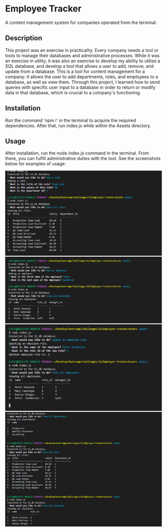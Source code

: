 # Employee Tracker

A content management system for companies operated from the terminal.

## Description

This project was an exercise in practicality. Every company needs a tool or tools to manage their databases and administrative processes. While it was an exercise in utility, it was also an exercise to develop my ability to utilize a SQL database, and develop a tool
that allows a user to add, remove, and update from a database. This is a tool for content management for a company: it allows the user to add departments, roles, and employees to a database, as well as view them. Through this project, I learned how to send queries with specific user input to a database in order to return or modify data in that database, which is crucial to a company's functioning.

## Installation

Run the command 'npm i' in the terminal to acquire the required dependencies. After that, run index.js while within the Assets directory.

## Usage

After installation, run the node index.js command in the terminal. From there, you can fulfill administrative duties with the tool.
See the screenshots below for examples of usage:

![alt text](./assets/screenshots/1.png)
![alt text](./assets/screenshots/2.png)
![alt text](./assets/screenshots/3.png)
![alt text](./assets/screenshots/4.png)

